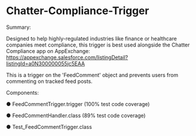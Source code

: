 # Chatter-Compliance-Trigger
Summary:

Designed to help highly-regulated industries like finance or healthcare companies meet compliance, this trigger is best used alongside the Chatter Compliance app on AppExchange: https://appexchange.salesforce.com/listingDetail?listingId=a0N300000055jc5EAA

This is a trigger on the 'FeedComment' object and prevents users from commenting on tracked feed posts.



Components:

● FeedCommentTrigger.trigger (100% test code coverage)

● FeedCommentHandler.class (89% test code coverage)

● Test_FeedCommentTrigger.class
